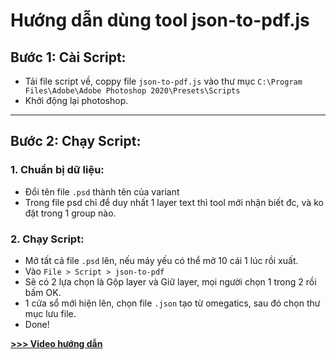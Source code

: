 # Hướng dẫn dùng tool json-to-pdf.js

## Bước 1: Cài Script:
- Tải file script về, coppy file `json-to-pdf.js` vào thư mục `C:\Program Files\Adobe\Adobe Photoshop 2020\Presets\Scripts`
- Khởi động lại photoshop.
---
## Bước 2: Chạy Script:
### 1. Chuẩn bị dữ liệu:
- Đổi tên file `.psd` thành tên của variant
- Trong file psd chỉ để duy nhất 1 layer text thì tool mới nhận biết đc, và ko đặt trong 1 group nào.
### 2. Chạy Script:
- Mở tất cả file `.psd` lên, nếu máy yếu có thể mở 10 cái 1 lúc rồi xuất.
- Vào `File > Script > json-to-pdf`
- Sẽ có 2 lựa chọn là Gộp layer và Giữ layer, mọi người chọn 1 trong 2 rồi bấm OK.
- 1 cửa sổ mới hiện lên, chọn file `.json` tạo từ omegatics, sau đó chọn thư mục lưu file.
- Done!

**[>>> Video hướng dẫn](https://www.youtube.com/watch?v=u8GYd7EEBnQ)**